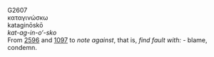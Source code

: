 <body>
  <p>G2607<br>  καταγινώσκω  <br> kataginōskō  <br><i>kat-ag-in-o‘-sko </i><br>From <a href="g2596.htm">2596</a> and <a href="g1097.htm">1097</a>  to <i>note</i> <i>against</i>, that is, <i>find</i> <i>fault</i> <i>with:</i> - blame, condemn.<br></p>
 </body>